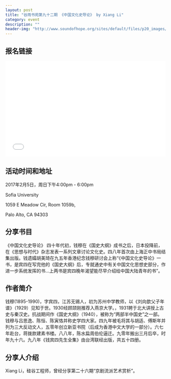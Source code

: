 ```yaml
---
layout: post
title: "谷雨书苑第九十二期 《中国文化史导论》 by Xiang Li"
category: event
description: ""
header-img: "http://www.soundofhope.org/sites/default/files/p20_images/201511/846d95f88fbaa686dc07a782ca84a0d7.jpg"
---
```


## 报名链接
<div style="width:100%; text-align:left;" ><iframe src="//eventbrite.com/tickets-external?eid=31691041759&ref=etckt" frameborder="0" height="300" width="100%" vspace="0" hspace="0" marginheight="5" marginwidth="5" scrolling="auto" allowtransparency="true"></iframe></div>

## 活动时间和地址
2017年2月5日，周日下午4:00pm - 6:00pm

Sofia University 

1059 E Meadow Cir, Room 1059b,

Palo Alto, CA 94303

## 分享书目
《中国文化史导论》
四十年代初，钱穆在《国史大纲》成书之后，日本投降前，在《思想与时代》杂志发表一系列文章讨论文化史。四八年首次由上海正中书局结集出版。钱遗孀胡美琦在九五年香港纪念钱穆研讨会上称“《中国文化史导论》一书，是宾四在写完他的《国史大纲》后，专就通史中有关中国文化思想史部分，作进一步系统发挥的书...上两书是宾四晚年渴望能尽早介绍给中国大陆青年的书”。

## 作者简介
钱穆(1895-1990)，字宾四，江苏无锡人，初为苏州中学教师，以《刘向歆父子年谱》（1929）见知于世。1930经顾颉刚推荐入燕京大学。，1931聘于北大讲授上古史与秦汉史。抗战期间作《国史大纲》（1940），被称为“两部半中国史”之一部。钱穆与吕思逸、陈恒、陈寅恪并称史学四大家。四九年被毛将其与胡适、傅斯年并列为三大反动文人，五零年创立新亚书院（后成为香港中文大学的一部分）。六七年赴台，蒋拨款建素书楼。八八年，陈水扁周伯伦逼迁。九零年搬出三月后卒，时年九十六。九八年《钱宾四先生全集》由台湾联经出版，共五十四册。


## 分享人介绍
Xiang Li，硅谷工程师，曾经分享第二十六期“京剧流派艺术赏析”。
